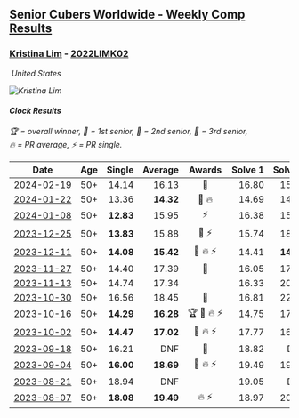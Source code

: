 <style>table {white-space: nowrap;}</style>
<link rel="stylesheet" type="text/css" href="/scw-comp/css/flags.css" />

## [Senior Cubers Worldwide - Weekly Comp Results](/scw-comp/results/)
### [Kristina Lim](README.md) - [2022LIMK02](https://www.worldcubeassociation.org/persons/2022LIMK02?event=clock)

<i class="flag flag-US" />&nbsp;United States

![Kristina Lim](1670987100.jpg)

#### Clock Results

<span style="white-space: nowrap;">🏆 = overall winner</span>, <span style="white-space: nowrap;">🥇 = 1st senior</span>, <span style="white-space: nowrap;">🥈 = 2nd senior</span>, <span style="white-space: nowrap;">🥉 = 3rd senior</span>, <span style="white-space: nowrap;">🔥 = PR average</span>, <span style="white-space: nowrap;">⚡ = PR single</span>.

| Date | Age | Single | Average | Awards | Solve 1 | Solve 2 | Solve 3 | Solve 4 | Solve 5 | Video |
| :--: | :--: | --: | --: | :--: | --: | --: | --: | --: | --: | :-- |
| [2024-02-19](../../results/2024-02-19/clock.md) | 50+ | 14.14 | 16.13 | 🥉 | 16.80 | 15.24 | 16.82 | 16.34 | 14.14 | [Desktop](https://www.facebook.com/1045330593/videos/3368141613488180) / [Mobile](https://m.facebook.com/1045330593/videos/3368141613488180) |
| [2024-01-22](../../results/2024-01-22/clock.md) | 50+ | 13.36 | **14.32** | 🥈 🔥 | 14.69 | 14.27 | 13.99 | 18.23 | 13.36 | [Desktop](https://www.facebook.com/1045330593/videos/378704504766735) / [Mobile](https://m.facebook.com/1045330593/videos/378704504766735) |
| [2024-01-08](../../results/2024-01-08/clock.md) | 50+ | **12.83** | 15.95 | ⚡ | 16.38 | 15.12 | DNF | **12.83** | 16.36 | [Desktop](https://www.facebook.com/1045330593/videos/1345479686102901) / [Mobile](https://m.facebook.com/1045330593/videos/1345479686102901) |
| [2023-12-25](../../results/2023-12-25/clock.md) | 50+ | **13.83** | 15.88 | 🥉 ⚡ | 15.74 | 18.93 | **13.83** | 16.36 | 15.53 | [Desktop](https://www.facebook.com/1045330593/videos/1092139578625456) / [Mobile](https://m.facebook.com/1045330593/videos/1092139578625456) |
| [2023-12-11](../../results/2023-12-11/clock.md) | 50+ | **14.08** | **15.42** | 🥉 🔥 ⚡ | 14.41 | **14.08** | 20.83 | 17.15 | 14.69 | [Desktop](https://www.facebook.com/1045330593/videos/379494934652961) / [Mobile](https://m.facebook.com/1045330593/videos/379494934652961) |
| [2023-11-27](../../results/2023-11-27/clock.md) | 50+ | 14.40 | 17.39 | 🥈 | 16.05 | 17.33 | DNF | 18.78 | 14.40 | [Desktop](https://www.facebook.com/1045330593/videos/1025875745306570) / [Mobile](https://m.facebook.com/1045330593/videos/1025875745306570) |
| [2023-11-13](../../results/2023-11-13/clock.md) | 50+ | 14.74 | 17.34 |  | 16.33 | 20.20 | 14.74 | 15.49 | DNF | [Desktop](https://www.facebook.com/1045330593/videos/1036810454238350) / [Mobile](https://m.facebook.com/1045330593/videos/1036810454238350) |
| [2023-10-30](../../results/2023-10-30/clock.md) | 50+ | 16.56 | 18.45 | 🥈 | 16.81 | 22.79 | 16.56 | 17.44 | 21.10 | [Desktop](https://www.facebook.com/1045330593/videos/660610406157720) / [Mobile](https://m.facebook.com/1045330593/videos/660610406157720) |
| [2023-10-16](../../results/2023-10-16/clock.md) | 50+ | **14.29** | **16.28** | 🏆 🥇 🔥 ⚡ | 14.75 | 17.79 | 25.10 | 16.29 | **14.29** | [Desktop](https://www.facebook.com/1045330593/videos/321556387261863) / [Mobile](https://m.facebook.com/1045330593/videos/321556387261863) |
| [2023-10-02](../../results/2023-10-02/clock.md) | 50+ | **14.47** | **17.02** | 🥈 🔥 ⚡ | 17.77 | 16.48 | 20.20 | 16.81 | **14.47** | [Desktop](https://www.facebook.com/1045330593/videos/233282962762915) / [Mobile](https://m.facebook.com/1045330593/videos/233282962762915) |
| [2023-09-18](../../results/2023-09-18/clock.md) | 50+ | 16.21 | DNF | 🥉 | 18.82 | DNF | DNF | 16.21 | 19.01 | [Desktop](https://www.facebook.com/1045330593/videos/1373837449876048) / [Mobile](https://m.facebook.com/1045330593/videos/1373837449876048) |
| [2023-09-04](../../results/2023-09-04/clock.md) | 50+ | **16.00** | **18.69** | 🥉 🔥 ⚡ | 19.49 | 19.89 | DNF | **16.00** | 16.68 | [Desktop](https://www.facebook.com/1045330593/videos/738016254752952) / [Mobile](https://m.facebook.com/1045330593/videos/738016254752952) |
| [2023-08-21](../../results/2023-08-21/clock.md) | 50+ | 18.94 | DNF |  | 19.05 | DNF | 18.94 | 21.09 | DNF | [Desktop](https://www.facebook.com/1045330593/videos/977364066858479) / [Mobile](https://m.facebook.com/1045330593/videos/977364066858479) |
| [2023-08-07](../../results/2023-08-07/clock.md) | 50+ | **18.08** | **19.49** | 🔥 ⚡ | 18.97 | 20.25 | 19.41 | 20.10 | **18.08** | [Desktop](https://www.facebook.com/1045330593/videos/311385804624908) / [Mobile](https://m.facebook.com/1045330593/videos/311385804624908) |


<!-- Global site tag (gtag.js) - Google Analytics -->
<script async src="https://www.googletagmanager.com/gtag/js?id=UA-86348435-3"></script>
<script>window.dataLayer = window.dataLayer || []; function gtag() {dataLayer.push(arguments);} gtag('js', new Date()); gtag('config', 'UA-86348435-3');</script>
